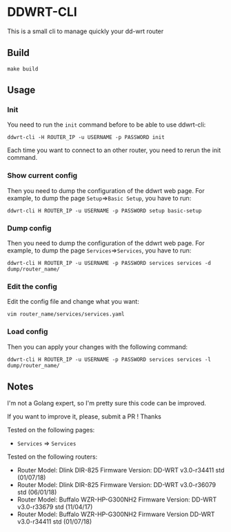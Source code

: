 # DDWRT-CLI

This is a small cli to manage quickly your dd-wrt router

## Build

```
make build
```

## Usage

### Init

You need to run the `init` command before to be able to use ddwrt-cli:
```
ddwrt-cli -H ROUTER_IP -u USERNAME -p PASSWORD init
```

Each time you want to connect to an other router, you need to rerun the init command.

### Show current config

Then you need to dump the configuration of the ddwrt web page.
For example, to dump the page `Setup`=>`Basic Setup`, you have to run:
```
ddwrt-cli H ROUTER_IP -u USERNAME -p PASSWORD setup basic-setup
```

### Dump config

Then you need to dump the configuration of the ddwrt web page.
For example, to dump the page `Services`=>`Services`, you have to run:
```
ddwrt-cli H ROUTER_IP -u USERNAME -p PASSWORD services services -d dump/router_name/
```

### Edit the config

Edit the config file and change what you want:
```
vim router_name/services/services.yaml
```

### Load config

Then you can apply your changes with the following command:
```
ddwrt-cli H ROUTER_IP -u USERNAME -p PASSWORD services services -l dump/router_name/
```


## Notes

I'm not a Golang expert, so I'm pretty sure this code can be improved.

If you want to improve it, please, submit a PR ! Thanks

Tested on the following pages:
* `Services` => `Services`

Tested on the following routers:
* Router Model: Dlink DIR-825
  Firmware Version: DD-WRT v3.0-r34411 std (01/07/18)
* Router Model: Dlink DIR-825
  Firmware Version: DD-WRT v3.0-r36079 std (06/01/18)
* Router Model: Buffalo WZR-HP-G300NH2
  Firmware Version: DD-WRT v3.0-r33679 std (11/04/17)
* Router Model: Buffalo WZR-HP-G300NH2
  Firmware Version DD-WRT v3.0-r34411 std (01/07/18)
